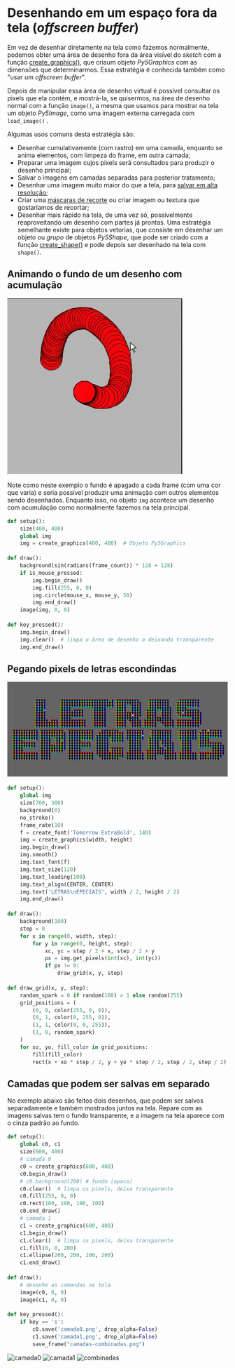 # Desenhando em um espaço fora da tela (*offscreen buffer*)

Em vez de desenhar diretamente na tela como fazemos normalmente, podemos obter uma área de desenho fora da área visível do *sketch* com a função [create_graphics()](https://py5coding.org/reference/sketch_create_graphics.html), que criaum objeto *Py5Graphics* com as dimensões que determinarmos. Essa estratégia é conhecida também como "usar um _offscreen buffer_".

Depois de manipular essa área de desenho virtual é possível consultar os pixels que ela contém, e mostrá-la, se quisermos, na área de desenho normal com a função `image()`, a mesma que usamos para mostrar na tela um objeto *Py5Image*, como uma imagem externa carregada  com `load_image()` .

Algumas usos comuns desta estratégia são:

- Desenhar cumulativamente (com rastro) em uma camada, enquanto se anima elementos, com limpeza do frame, em outra camada;
- Preparar uma imagem cujos pixels serã consultados para produzir o desenho principal;
- Salvar o imagens em camadas separadas para posterior tratamento;
- Desenhar uma imagem muito maior do que a tela, para [salvar em alta resolução](exportando_imagens.md);
- Criar uma [máscaras de recorte](recortando_imagens.md) ou criar imagem ou textura que gostaríamos de recortar;
- Desenhar mais rápido na tela, de uma vez só, possivelmente reaproveitando um desenho com partes já prontas. Uma estratégia semelhante existe para objetos vetorias, que consiste em desenhar um objeto ou *grupo* de objetos *Py5Shape*, que pode ser criado com a função [create_shape()](http://py5coding.org/reference/sketch_create_shape.html) e pode depois ser desenhado na tela com `shape()`.

## Animando o fundo de um desenho com acumulação

![](assets/offscreen1.gif)

Note como neste exemplo o fundo é apagado a cada frame (com uma cor que varia) e seria possível produzir uma animação com outros elementos sendo desenhados. Enquanto isso, no objeto `img` acontece um desenho com acumulação como normalmente fazemos na tela principal.

```python
def setup():
    size(400, 400)
    global img
    img = create_graphics(400, 400)  # Objeto Py5Graphics

def draw():
    background(sin(radians(frame_count)) * 128 + 128)    
    if is_mouse_pressed:
        img.begin_draw()
        img.fill(255, 0, 0)
        img.circle(mouse_x, mouse_y, 50)
        img.end_draw()
    image(img, 0, 0)

def key_pressed():
    img.begin_draw()
    img.clear()  # limpa o área de desenho a deixando transparente
    img.end_draw()
```

## Pegando pixels de letras escondindas

![](assets/offscreen2.gif)

```python
def setup():
    global img
    size(700, 300)
    background(0)
    no_stroke()
    frame_rate(10)
    f = create_font('Tomorrow ExtraBold', 140)
    img = create_graphics(width, height)
    img.begin_draw()
    img.smooth()
    img.text_font(f)
    img.text_size(120)
    img.text_leading(100)
    img.text_align(CENTER, CENTER)
    img.text('LETRAS\nEPECIAIS', width / 2, height / 2)
    img.end_draw()

def draw():
    background(100)
    step = 8
    for x in range(0, width, step): 
        for y in range(0, height, step):
            xc, yc = step / 2 + x, step / 2 + y
            px = img.get_pixels(int(xc), int(yc))
            if px != 0:
                draw_grid(x, y, step)

def draw_grid(x, y, step):
    random_spark = 0 if random(100) > 1 else random(255)
    grid_positions = (
        (0, 0, color(255, 0, 0)),
        (0, 1, color(0, 255, 0)),
        (1, 1, color(0, 0, 255)),
        (1, 0, random_spark)
    )
    for xo, yo, fill_color in grid_positions:
        fill(fill_color)
        rect(x + xo * step / 2, y + yo * step / 2, step / 2, step / 2)
```

## Camadas que podem ser salvas em separado

No exemplo abaixo são feitos dois desenhos, que podem ser salvos separadamente e também mostrados juntos na tela. Repare com as imagens salvas tem o fundo transparente, e a imagem na tela aparece com o cinza padrão ao fundo.

```python
def setup():
    global c0, c1
    size(600, 400)
    # camada 0
    c0 = create_graphics(600, 400)
    c0.begin_draw()
    # c0.background(200) # fundo (opaco)
    c0.clear()  # limpa os pixels, deixa transparente
    c0.fill(255, 0, 0)
    c0.rect(100, 100, 100, 100)
    c0.end_draw()
    # camada 1
    c1 = create_graphics(600, 400)
    c1.begin_draw()
    c1.clear()  # limpa os pixels, deixa transparente
    c1.fill(0, 0, 200)
    c1.ellipse(200, 200, 200, 200)
    c1.end_draw()

def draw():
    # desenhe as camandas na tela
    image(c0, 0, 0)
    image(c1, 0, 0)

def key_pressed():
    if key == 's':
        c0.save('camada0.png', drop_alpha=False)
        c1.save('camada1.png', drop_alpha=False)
        save_frame("camadas-combinadas.png")
```

![camada0](https://user-images.githubusercontent.com/3694604/70395381-dc6f4280-19dc-11ea-8f64-fad20e2c0993.png)
![camada1](https://user-images.githubusercontent.com/3694604/70395382-dc6f4280-19dc-11ea-9d9b-d8a371a1c7d8.png)
![combinadas](https://user-images.githubusercontent.com/3694604/70395383-dd07d900-19dc-11ea-9671-4cf6eb2d510e.png)

# 
